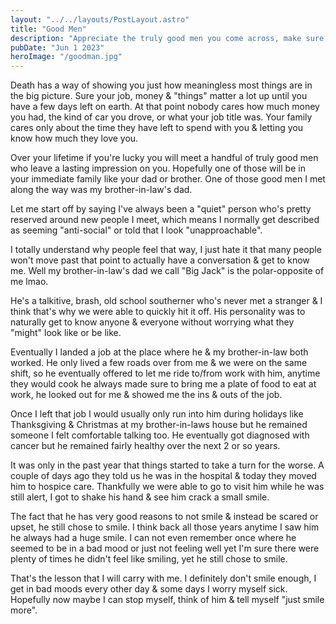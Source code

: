 ```yaml
---
layout: "../../layouts/PostLayout.astro"
title: "Good Men"
description: "Appreciate the truly good men you come across, make sure they know it, then carry those lessons that they leave behind"
pubDate: "Jun 1 2023"
heroImage: "/goodman.jpg"
---
```


Death has a way of showing you just how meaningless most things are in the big picture. Sure your job, money & "things" matter a lot up until you have a few days left on earth. 
At that point nobody cares how much money you had, the kind of car you drove, or what your job title was. Your family cares only about the time they have left to spend with you & letting you know how much they love you.

Over your lifetime if you're lucky you will meet a handful of truly good men who leave a lasting impression on you. Hopefully one of those will be in your immediate family like your dad or brother. One of those good men I met along the way was my brother-in-law's dad. 

Let me start off by saying I've always been a "quiet" person who's pretty reserved around new people I meet, which means I normally get described
as seeming "anti-social" or told that I look "unapproachable". 

I totally understand why people feel that way, I just hate it that many people won't move past that point to actually have a conversation & get to know me. Well my brother-in-law's dad we call "Big Jack" is the polar-opposite of me lmao. 

He's a talkitive, brash, old school southerner who's never met a stranger & I think that's why we were able to quickly hit it off. His personality was to naturally get to know anyone & everyone without worrying what they "might" look like or be like. 

Eventually I landed a job at the place where he & my brother-in-law both worked. He only lived a few roads over from me & we were on the same shift, so he eventually offered to let me ride to/from work with him, anytime they would cook he always made sure to bring me a plate of food to eat at work, he looked out for me & showed me the ins & outs of the job. 

Once I left that job I would usually only run into him during holidays like Thanksgiving & Christmas at my brother-in-laws house but he remained someone I felt comfortable talking too. He eventually got diagnosed with cancer but he remained fairly healthy over the next 2 or so years. 

It was only in the past year that things started to take a turn for the worse. A couple of days ago they told us he was in the hospital & today they moved him to hospice care. Thankfully we were able to go to visit him while he was still alert, I got to shake his hand & see him crack a small smile. 

The fact that he has very good reasons to not smile & instead be scared or upset, he still chose to smile. I think back all those years anytime I saw him he always had a huge smile. I can not even remember once where he seemed to be in a bad mood or just not feeling well yet I'm sure there were plenty of times he didn't feel like smiling, yet he still chose to smile. 

That's the lesson that I will carry with me. I definitely don't smile enough, I get in bad moods every other day & some days I worry myself sick. Hopefully 
now maybe I can stop myself, think of him & tell myself "just smile more".
